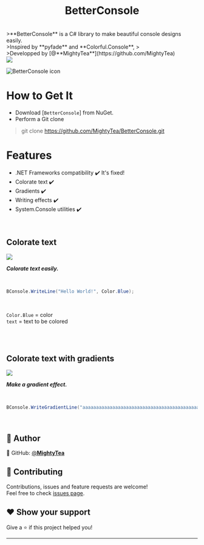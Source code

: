 <h1 align="center">BetterConsole</h1>
<br>
>**BetterConsole** is a C# library to make beautiful console designs easily.<br>
>Inspired by **pyfade** and **Colorful.Console**,
><br>
>Developped by [@**MightyTea**](https://github.com/MightyTea)<br>


<img src="https://i.imgur.com/LUqUsGJ.png"/> 

![BetterConsole icon](https://i.imgur.com/8vpnFmo.png)

# How to Get It

- Download [`BetterConsole`] from NuGet.
- Perform a Git clone
> git clone https://github.com/MightyTea/BetterConsole.git

# Features
  - .NET Frameworks compatibility ✔️ It's fixed!
  - Colorate text ✔️
  - Gradients ✔️
  - Writing effects ✔️
  - System.Console utilities ✔️
  
<br>

## Colorate text
<img src="https://i.imgur.com/0sJRqwg.png">
<p><i><strong>Colorate text easily.</strong></i></p>
<br>

```c#
BConsole.WriteLine("Hello World!", Color.Blue);
```

<br>

`Color.Blue` = color<br>
`text` = text to be colored<br>

<br>

<br>

## Colorate text with gradients    
<img src="https://i.imgur.com/czU41NA.png">
<p><i><strong>Make a gradient effect.</strong></i></p>
<br>

```C#
BConsole.WriteGradientLine("aaaaaaaaaaaaaaaaaaaaaaaaaaaaaaaaaaaaaaaaaaaaaaaaaaaaaaaaaaaaaaaaaaaaaaaaaaaaaaaaaa", Color.White, Color.Black);
```

<br>

## 👤 Author

👤 GitHub: [@**MightyTea**](https://github.com/MightyTea)<br>

## 🤝 Contributing

Contributions, issues and feature requests are welcome!<br />Feel free to check [issues page](https://github.com/MightyTea/BetterConsole/issues).

## ❤ Show your support

Give a ⭐️ if this project helped you!


***
